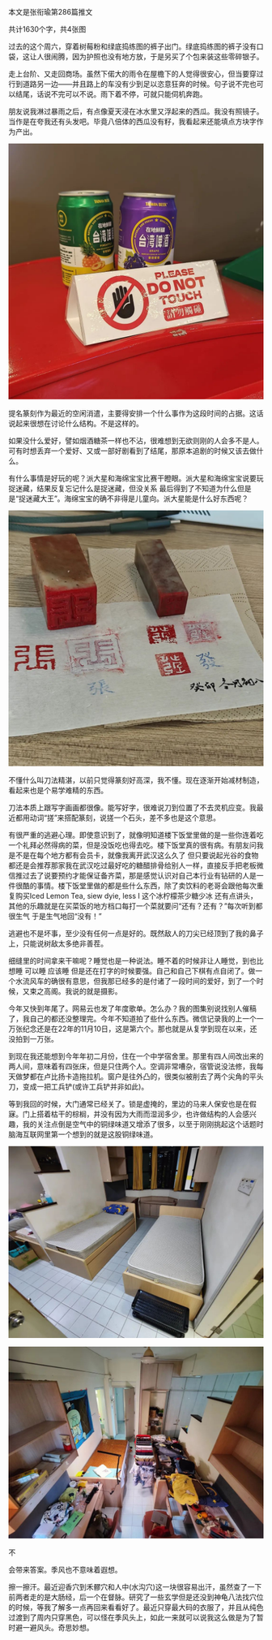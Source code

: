 本文是张衔瑜第286篇推文

共计1630个字，共4张图

过去的这个周六，穿着树莓粉和绿底捣练图的裤子出门。绿底捣练图的裤子没有口袋，这让人很闹腾，因为护照也没有地方放，于是另买了个包来装这些零碎银子。

走上台阶、又走回商场。虽然下偌大的雨令在屋檐下的人觉得很安心，但当要穿过行到道路另一边——并且路上的车没有少到足以恣意狂奔的时候。句子说不完也可以结尾，话说不完可以不说。雨下着不停，可就只能伺机奔跑。

朋友说我淋过暴雨之后，有点像夏天浸在冰水里又浮起来的西瓜。我没有照镜子。当作是在夸我还有头发吧。毕竟八倍体的西瓜没有籽，我看起来还能填点方块字作为产出。

![](./images/img_001.jpeg)

提名篆刻作为最近的空闲消遣，主要得安排一个什么事作为这段时间的占据。这话说起来很想在讨论什么结构。不是这样的。

如果没什么爱好，譬如烟酒糖茶一样也不沾，很难想到无欲则刚的人会多不是人。可有时想丢弃一个爱好、又或一部好剧看到了结尾，那原本追剧的时候又该去做什么。

有什么事情是好玩的呢？派大星和海绵宝宝比赛干瞪眼。派大星和海绵宝宝说要玩捉迷藏，结果反复忘记什么是捉迷藏，但没关系 最后得到了不知道为什么但是是“捉迷藏大王”。海绵宝宝的确不非得是儿童向。派大星能是什么好东西呢？

![](./images/img_002.jpeg)

不懂什么叫刀法精湛，以前只觉得篆刻好高深，我不懂。现在逐渐开始减材制造，看起来也是个易学难精的东西。

刀法本质上跟写字画画都很像。能写好字，很难说刀到位置了不去灵机应变。我最近都用动词“搓”来搭配篆刻，说搓一个石头，差不多也是这个意思。

有很严重的逃避心理。即使意识到了，就像明知道楼下饭堂里做的是一些你连着吃一个礼拜必然得病的菜，但是没饭吃也得去吃。楼下饭堂真的很有病。有朋友问我是不是在每个地方都有会员卡，就像我离开武汉这么久了 但只要说起光谷的食物都还是会推荐那家我在武汉吃过最好吃的糖醋排骨给别人一样，直接反手把老板微信推过去了说要预约才能保证备齐菜，那是感觉认识对自己本行业有钻研的人是一件很酷的事情。楼下饭堂里做的都是些什么东西，除了卖饮料的老哥会跟他每次重复购买Iced Lemon Tea, siew dyie, less I 这个冰柠檬茶少糖少冰 还有点讲头，其他的乐趣就是在买菜饭的地方档口每打一个菜就要问“还有？还有？”每次听到都很生气 于是生气地回“没有！”

逃避也不是坏事，至少没有任何一点是好的。既然敌人的刀尖已经顶到了我的鼻子上，只能说树敌太多绝非善茬。

细缝里的时间拿来干嘛呢？睡觉也是一种说法。睡不着的时候非让人睡觉，到也比想睡 可以睡 应该睡 但是还在打字的时候要强。自己和自己下棋有点自闭了。做一个水流风车的确很有意思，但我那已经多的是付诸了一段时间的爱好，到了一个时候，又束之高阁。我说的就是摄影。

今年又快到年尾了。网易云也发了年度歌单。怎么办？我的图集别说找别人催稿了，我自己的都还没整理完。今年不知道拍了些什么东西。微信记录我的上一个一万张纪念还是在22年的11月10日，这是第六个。那也就是从复学到现在以来，还没拍到一万张。

到现在我还能想到今年年初二月份，住在一个中学宿舍里。那里有四人间改出来的两人间，意味着有四张床，但是只住两个人。空调非常嘈杂，宿管说没法修，我每天做梦都在卢比扬卡造拖拉机。窗户是往外凸的，很类似被削去了两个尖角的平头刀，变成一把工兵铲(或许工兵铲并非如此)。

等到我回的时候，大门通常已经关了。锁是虚掩的，里边的马来人保安也是在假寐。门上搭着枯干的棕榈，并没有因为大雨而湿润多少，也许做结构的人会感兴趣，我的关注点倒是空气中的铜绿味道又增添了很多，以至于刚刚挑起这个话题时 脑海互联网里第一个想到的就是这股铜绿味道。

![](./images/img_003.jpeg)

![](./images/img_004.jpeg)

不

会带来答案。季风也不意味着遐想。

擦一擦汗。最近迎香穴到禾髎穴和人中(水沟穴)这一块很容易出汗，虽然查了一下前两者走的是大肠经，后一个在督脉。研究了一些玄学但是还没到神龟八法找穴位的时候，等我了解多一点再回来看看好了。最近只穿最大码的衣服了，并且从纯色过渡到了周内只穿黑色，可以怪在季风头上，如此一来就可以说我这么做是为了暂时避一避风头。奇思妙想。
